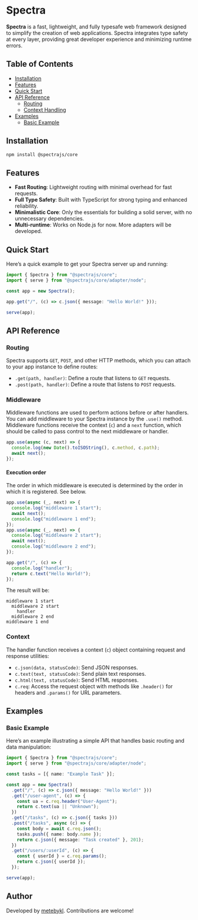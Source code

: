 # Spectra

**Spectra** is a fast, lightweight, and fully typesafe web framework designed to simplify the creation of web applications. Spectra integrates type safety at every layer, providing great developer experience and minimizing runtime errors.

## Table of Contents

- [Installation](#installation)
- [Features](#features)
- [Quick Start](#quick-start)
- [API Reference](#api-reference)
  - [Routing](#routing)
  - [Context Handling](#context-handling)
- [Examples](#examples)
  - [Basic Example](#basic-example)

## Installation

```bash
npm install @spectrajs/core
```

## Features

- **Fast Routing**: Lightweight routing with minimal overhead for fast requests.
- **Full Type Safety**: Built with TypeScript for strong typing and enhanced reliability.
- **Minimalistic Core**: Only the essentials for building a solid server, with no unnecessary dependencies.
- **Multi-runtime**: Works on Node.js for now. More adapters will be developed.

## Quick Start

Here’s a quick example to get your Spectra server up and running:

```typescript
import { Spectra } from "@spectrajs/core";
import { serve } from "@spectrajs/core/adapter/node";

const app = new Spectra();

app.get("/", (c) => c.json({ message: "Hello World!" }));

serve(app);
```

## API Reference

### Routing

Spectra supports `GET`, `POST`, and other HTTP methods, which you can attach to your app instance to define routes:

- `.get(path, handler)`: Define a route that listens to `GET` requests.
- `.post(path, handler)`: Define a route that listens to `POST` requests.

### Middleware

Middleware functions are used to perform actions before or after handlers. You can add middleware to your Spectra instance by the `.use()` method. Middleware functions receive the context (`c`) and a `next` function, which should be called to pass control to the next middleware or handler.

```typescript
app.use(async (c, next) => {
  console.log(new Date().toISOString(), c.method, c.path);
  await next();
});
```

#### Execution order

The order in which middleware is executed is determined by the order in which it is registered. See below.

```typescript
app.use(async (_, next) => {
  console.log("middleware 1 start");
  await next();
  console.log("middleware 1 end");
});
app.use(async (_, next) => {
  console.log("middleware 2 start");
  await next();
  console.log("middleware 2 end");
});

app.get("/", (c) => {
  console.log("handler");
  return c.text("Hello World!");
});
```

The result will be:

```
middleware 1 start
  middleware 2 start
    handler
  middleware 2 end
middleware 1 end
```

### Context

The handler function receives a context (`c`) object containing request and response utilities:

- `c.json(data, statusCode)`: Send JSON responses.
- `c.text(text, statusCode)`: Send plain text responses.
- `c.html(text, statusCode)`: Send HTML responses.
- `c.req`: Access the request object with methods like `.header()` for headers and `.params()` for URL parameters.

## Examples

### Basic Example

Here’s an example illustrating a simple API that handles basic routing and data manipulation:

```typescript
import { Spectra } from "@spectrajs/core";
import { serve } from "@spectrajs/core/adapter/node";

const tasks = [{ name: "Example Task" }];

const app = new Spectra()
  .get("/", (c) => c.json({ message: "Hello World!" }))
  .get("/user-agent", (c) => {
    const ua = c.req.header("User-Agent");
    return c.text(ua || "Unknown");
  })
  .get("/tasks", (c) => c.json({ tasks }))
  .post("/tasks", async (c) => {
    const body = await c.req.json();
    tasks.push({ name: body.name });
    return c.json({ message: "Task created" }, 201);
  })
  .get("/users/:userId", (c) => {
    const { userId } = c.req.params();
    return c.json({ userId });
  });

serve(app);
```

## Author

Developed by [metebykl](https://github.com/metebykl). Contributions are welcome!

